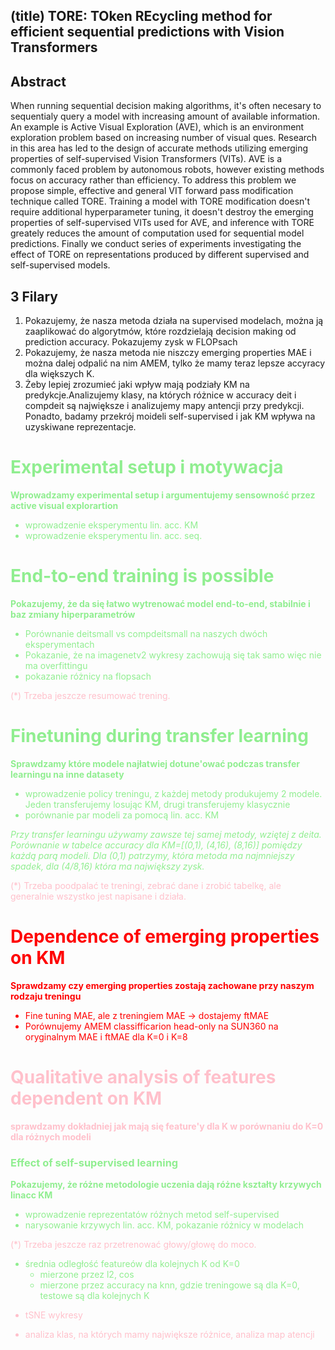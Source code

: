 ## (title) TORE: TOken REcycling method for efficient sequential predictions with Vision Transformers


## Abstract

When running sequential decision making algorithms, it's often necesary to sequentialy query a model with increasing amount of available information. An example is Active Visual Exploration (AVE), which is an environment exploration problem based on increasing number of visual ques. Research in this area has led to the design of accurate methods utilizing emerging properties of self-supervised Vision Transformers (VITs). AVE is a commonly faced problem by autonomous robots, however existing methods focus on accuracy rather than efficiency. To address this problem we propose simple, effective and general VIT forward pass modification technique called TORE. Training a model with TORE modification doesn't require additional hyperparameter tuning, it doesn't destroy the emerging properties of self-supervised VITs used for AVE, and inference with TORE greately reduces the amount of computation used for sequential model predictions. Finally we conduct series of experiments investigating the effect of TORE on representations produced by different supervised and self-supervised models.


## 3 Filary
1. Pokazujemy, że nasza metoda działa na supervised modelach, można ją zaaplikować do algorytmów, które rozdzielają decision making od prediction accuracy. Pokazujemy zysk w FLOPsach
2. Pokazujemy, że nasza metoda nie niszczy emerging properties MAE i można dalej odpalić na nim AMEM, tylko że mamy teraz lepsze accyracy dla większych K.
3. Żeby lepiej zrozumieć jaki wpływ mają podziały KM na predykcje.Analizujemy klasy, na których różnice w accuracy deit i compdeit są największe i analizujemy mapy antencji przy predykcji. Ponadto, badamy przekrój moideli self-supervised i jak KM wpływa na uzyskiwane reprezentacje.


<span style="color:lightgreen">

# Experimental setup i motywacja
**Wprowadzamy experimental setup i argumentujemy sensowność przez active visual explorartion**

- wprowadzenie eksperymentu lin. acc. KM
- wprowadzenie eksperymentu lin. acc. seq.



# End-to-end training is possible
**Pokazujemy, że da się łatwo wytrenować model end-to-end, stabilnie i baz zmiany hiperparametrów**

- Porównanie deitsmall vs compdeitsmall na naszych dwóch eksperymentach
- Pokazanie, że na imagenetv2 wykresy zachowują się tak samo więc nie ma overfittingu
- pokazanie różnicy na flopsach


</span>

<span style="color:pink">

(*) Trzeba jeszcze resumować trening.

</span>

<span style="color:lightgreen">

# Finetuning during transfer learning
**Sprawdzamy które modele najłatwiej dotune'ować podczas transfer learningu na inne datasety**

- wprowadzenie policy treningu, z każdej metody produkujemy 2 modele. Jeden transferujemy losując KM, drugi transferujemy klasycznie
- porównanie par modeli za pomocą lin. acc. KM

*Przy transfer learningu używamy zawsze tej samej metody, wziętej z deita. Porównanie w tabelce accuracy dla KM=[(0,1), (4,16), (8,16)] pomiędzy każdą parą modeli. Dla (0,1) patrzymy, która metoda ma najmniejszy spadek, dla (4/8,16) która ma największy zysk.*

</span>

<span style="color:pink">

(*) Trzeba poodpalać te treningi, zebrać dane i zrobić tabelkę, ale generalnie wszystko jest napisane i działa.

</span>


<span style="color:red">

# Dependence of emerging properties on KM
**Sprawdzamy czy emerging properties zostają zachowane przy naszym rodzaju treningu**
	
- Fine tuning MAE, ale z treningiem MAE -> dostajemy ftMAE
- Porównujemy AMEM classifficarion head-only na SUN360 na oryginalnym MAE i ftMAE dla K=0 i K=8

</span>
<span style="color:pink">


# Qualitative analysis of features dependent on KM
**sprawdzamy dokładniej jak mają się feature'y dla K w porównaniu do K=0 dla różnych modeli**

</span>




<span style="color:lightgreen">

### Effect of self-supervised learning
**Pokazujemy, że różne metodologie uczenia dają różne kształty krzywych linacc KM**

- wprowadzenie reprezentatów różnych metod self-supervised
- narysowanie krzywych lin. acc. KM, pokazanie różnicy w modelach

<span style="color:pink">

(*) Trzeba jeszcze raz przetrenować głowy/głowę do moco.

</span>


</span>




<span style="color:lightgreen">

- średnia odległość featureów dla kolejnych K od K=0
	- mierzone przez l2, cos
	- mierzone przez accuracy na knn, gdzie treningowe są dla K=0, testowe są dla kolejnych K

</span>

<span style="color:pink">

- tSNE wykresy


- analiza klas, na których mamy największe różnice, analiza map atencji

</span>